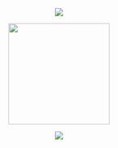 <p align="center"><img src="https://user-images.githubusercontent.com/93014021/224484719-d333fb14-bc61-469b-b70b-5874aae61228.gif"></p>

<p align="center"><img width=200px src="https://user-images.githubusercontent.com/93014021/224485145-3f626ed1-a907-423f-96c2-41f5c5b0fb9b.png"></p>

<p align="center">
  <img src="https://github-readme-stats.vercel.app/api/top-langs/?username=aliemre2023&layout=compact">
</p>
